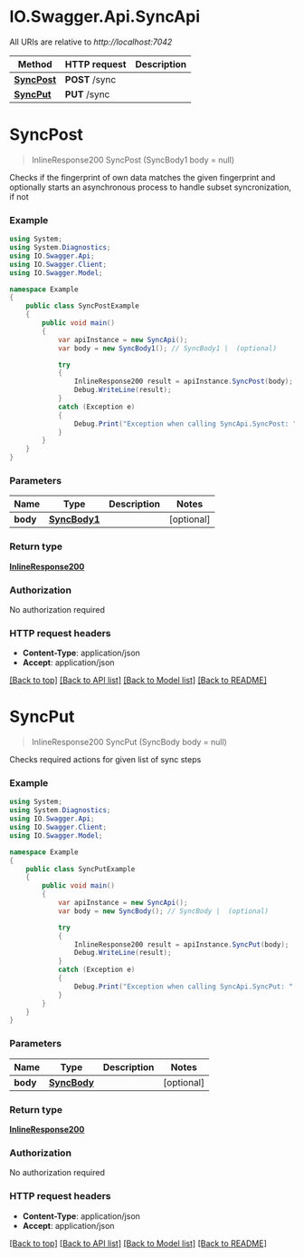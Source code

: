 # IO.Swagger.Api.SyncApi

All URIs are relative to *http://localhost:7042*

Method | HTTP request | Description
------------- | ------------- | -------------
[**SyncPost**](SyncApi.md#syncpost) | **POST** /sync | 
[**SyncPut**](SyncApi.md#syncput) | **PUT** /sync | 

<a name="syncpost"></a>
# **SyncPost**
> InlineResponse200 SyncPost (SyncBody1 body = null)



Checks if the fingerprint of own data matches the given fingerprint and optionally starts an asynchronous process to handle subset syncronization, if not

### Example
```csharp
using System;
using System.Diagnostics;
using IO.Swagger.Api;
using IO.Swagger.Client;
using IO.Swagger.Model;

namespace Example
{
    public class SyncPostExample
    {
        public void main()
        {
            var apiInstance = new SyncApi();
            var body = new SyncBody1(); // SyncBody1 |  (optional) 

            try
            {
                InlineResponse200 result = apiInstance.SyncPost(body);
                Debug.WriteLine(result);
            }
            catch (Exception e)
            {
                Debug.Print("Exception when calling SyncApi.SyncPost: " + e.Message );
            }
        }
    }
}
```

### Parameters

Name | Type | Description  | Notes
------------- | ------------- | ------------- | -------------
 **body** | [**SyncBody1**](SyncBody1.md)|  | [optional] 

### Return type

[**InlineResponse200**](InlineResponse200.md)

### Authorization

No authorization required

### HTTP request headers

 - **Content-Type**: application/json
 - **Accept**: application/json

[[Back to top]](#) [[Back to API list]](../README.md#documentation-for-api-endpoints) [[Back to Model list]](../README.md#documentation-for-models) [[Back to README]](../README.md)
<a name="syncput"></a>
# **SyncPut**
> InlineResponse200 SyncPut (SyncBody body = null)



Checks required actions for given list of sync steps

### Example
```csharp
using System;
using System.Diagnostics;
using IO.Swagger.Api;
using IO.Swagger.Client;
using IO.Swagger.Model;

namespace Example
{
    public class SyncPutExample
    {
        public void main()
        {
            var apiInstance = new SyncApi();
            var body = new SyncBody(); // SyncBody |  (optional) 

            try
            {
                InlineResponse200 result = apiInstance.SyncPut(body);
                Debug.WriteLine(result);
            }
            catch (Exception e)
            {
                Debug.Print("Exception when calling SyncApi.SyncPut: " + e.Message );
            }
        }
    }
}
```

### Parameters

Name | Type | Description  | Notes
------------- | ------------- | ------------- | -------------
 **body** | [**SyncBody**](SyncBody.md)|  | [optional] 

### Return type

[**InlineResponse200**](InlineResponse200.md)

### Authorization

No authorization required

### HTTP request headers

 - **Content-Type**: application/json
 - **Accept**: application/json

[[Back to top]](#) [[Back to API list]](../README.md#documentation-for-api-endpoints) [[Back to Model list]](../README.md#documentation-for-models) [[Back to README]](../README.md)
